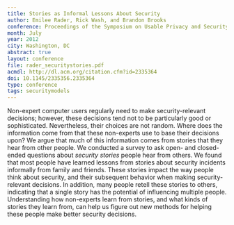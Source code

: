 ```yaml
---
title: Stories as Informal Lessons About Security
author: Emilee Rader, Rick Wash, and Brandon Brooks
conference: Proceedings of the Symposium on Usable Privacy and Security (SOUPS)
month: July
year: 2012
city: Washington, DC
abstract: true
layout: conference
file: rader_securitystories.pdf
acmdl: http://dl.acm.org/citation.cfm?id=2335364
doi: 10.1145/2335356.2335364
type: conference
tags: securitymodels
---
```


Non-expert computer users regularly need to make security-relevant decisions; however, these decisions tend not to be
particularly good or sophisticated.  Nevertheless, their choices are not random.  Where does the information come from
that these non-experts use to base their decisions upon? We argue that much of this information comes from stories that
they hear from other people. We conducted a survey to ask open- and closed- ended questions about *security stories* 
people hear from others. We found that most people have learned lessons from stories about security incidents
informally from family and friends.  These stories impact the way people think about security, and their subsequent
behavior when making security-relevant decisions. In addition, many people retell these stories to others, indicating
that a single story has the potential of influencing multiple people. Understanding how non-experts learn from stories,
and what kinds of stories they learn from, can help us figure out new methods for helping these people make better
security decisions.


